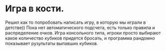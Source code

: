 # Игра в кости.
Решил как то попробовать написать игру, в которую мы играли в детстве))
Пока нет автоматического подсчета, есть только правила и распределение очков.
Игра консольного типа, игроки просто выбирают какое количество кубиков придется бросать, и программа рандомно показывает рузультаты выпавших кубиков.

